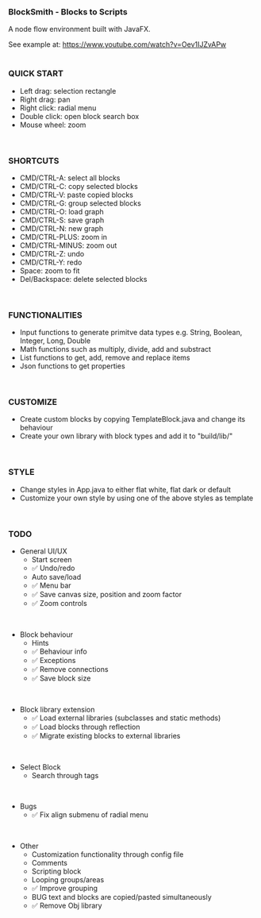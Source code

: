 ### BlockSmith - Blocks to Scripts
A node flow environment built with JavaFX.<br>

See example at: https://www.youtube.com/watch?v=Oev1IJZvAPw
<br><br>

### QUICK START
* Left drag: selection rectangle
* Right drag: pan
* Right click: radial menu
* Double click: open block search box
* Mouse wheel: zoom
<br>

### SHORTCUTS
* CMD/CTRL-A: select all blocks
* CMD/CTRL-C: copy selected blocks
* CMD/CTRL-V: paste copied blocks
* CMD/CTRL-G: group selected blocks
* CMD/CTRL-O: load graph
* CMD/CTRL-S: save graph
* CMD/CTRL-N: new graph
* CMD/CTRL-PLUS: zoom in
* CMD/CTRL-MINUS: zoom out
* CMD/CTRL-Z: undo
* CMD/CTRL-Y: redo
* Space: zoom to fit
* Del/Backspace: delete selected blocks
<br>

### FUNCTIONALITIES
* Input functions to generate primitve data types e.g. String, Boolean, Integer, Long, Double
* Math functions such as multiply, divide, add and substract
* List functions to get, add, remove and replace items
* Json functions to get properties
<br>

### CUSTOMIZE
* Create custom blocks by copying TemplateBlock.java and change its behaviour
* Create your own library with block types and add it to "build/lib/"
<br>

### STYLE
* Change styles in App.java to either flat white, flat dark or default
* Customize your own style by using one of the above styles as template
<br>


### TODO
* General UI/UX
    * Start screen
    * ✅ Undo/redo
    * Auto save/load
    * ✅ Menu bar
    * ✅ Save canvas size, position and zoom factor
    * ✅ Zoom controls
<br>

* Block behaviour
    * Hints
    * ✅ Behaviour info
    * ✅ Exceptions
    * ✅ Remove connections
    * ✅ Save block size
<br>

* Block library extension
    * ✅ Load external libraries (subclasses and static methods)
    * ✅ Load blocks through reflection
    * ✅ Migrate existing blocks to external libraries
<br>

* Select Block
    * Search through tags
<br>

* Bugs
    * ✅ Fix align submenu of radial menu
<br>

* Other
    * Customization functionality through config file
    * Comments
    * Scripting block
    * Looping groups/areas
    * ✅ Improve grouping
    * BUG text and blocks are copied/pasted simultaneously
    * ✅ Remove Obj library
